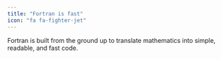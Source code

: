 ```yaml
---
title: "Fortran is fast"
icon: "fa fa-fighter-jet"
---
```

Fortran is built from the ground up to translate mathematics into simple,
readable, and fast code.

